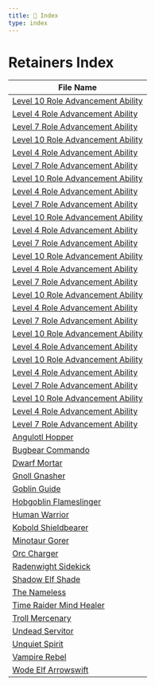```yaml
---
title: 📑 Index
type: index
---
```


# Retainers Index

| File Name                                                                                                                               |
| --------------------------------------------------------------------------------------------------------------------------------------- |
| [Level 10 Role Advancement Ability](../Role%20Advancement%20Abilities/Ambusher%20abilities/Level%2010%20Role%20Advancement%20Ability)   |
| [Level 4 Role Advancement Ability](../Role%20Advancement%20Abilities/Ambusher%20abilities/Level%204%20Role%20Advancement%20Ability)     |
| [Level 7 Role Advancement Ability](../Role%20Advancement%20Abilities/Ambusher%20abilities/Level%207%20Role%20Advancement%20Ability)     |
| [Level 10 Role Advancement Ability](../Role%20Advancement%20Abilities/Artillery%20abilities/Level%2010%20Role%20Advancement%20Ability)  |
| [Level 4 Role Advancement Ability](../Role%20Advancement%20Abilities/Artillery%20abilities/Level%204%20Role%20Advancement%20Ability)    |
| [Level 7 Role Advancement Ability](../Role%20Advancement%20Abilities/Artillery%20abilities/Level%207%20Role%20Advancement%20Ability)    |
| [Level 10 Role Advancement Ability](../Role%20Advancement%20Abilities/Brute%20abilities/Level%2010%20Role%20Advancement%20Ability)      |
| [Level 4 Role Advancement Ability](../Role%20Advancement%20Abilities/Brute%20abilities/Level%204%20Role%20Advancement%20Ability)        |
| [Level 7 Role Advancement Ability](../Role%20Advancement%20Abilities/Brute%20abilities/Level%207%20Role%20Advancement%20Ability)        |
| [Level 10 Role Advancement Ability](../Role%20Advancement%20Abilities/Controller%20abilities/Level%2010%20Role%20Advancement%20Ability) |
| [Level 4 Role Advancement Ability](../Role%20Advancement%20Abilities/Controller%20abilities/Level%204%20Role%20Advancement%20Ability)   |
| [Level 7 Role Advancement Ability](../Role%20Advancement%20Abilities/Controller%20abilities/Level%207%20Role%20Advancement%20Ability)   |
| [Level 10 Role Advancement Ability](../Role%20Advancement%20Abilities/Defender%20abilities/Level%2010%20Role%20Advancement%20Ability)   |
| [Level 4 Role Advancement Ability](../Role%20Advancement%20Abilities/Defender%20abilities/Level%204%20Role%20Advancement%20Ability)     |
| [Level 7 Role Advancement Ability](../Role%20Advancement%20Abilities/Defender%20abilities/Level%207%20Role%20Advancement%20Ability)     |
| [Level 10 Role Advancement Ability](../Role%20Advancement%20Abilities/Harrier%20abilities/Level%2010%20Role%20Advancement%20Ability)    |
| [Level 4 Role Advancement Ability](../Role%20Advancement%20Abilities/Harrier%20abilities/Level%204%20Role%20Advancement%20Ability)      |
| [Level 7 Role Advancement Ability](../Role%20Advancement%20Abilities/Harrier%20abilities/Level%207%20Role%20Advancement%20Ability)      |
| [Level 10 Role Advancement Ability](../Role%20Advancement%20Abilities/Hexer%20abilities/Level%2010%20Role%20Advancement%20Ability)      |
| [Level 4 Role Advancement Ability](../Role%20Advancement%20Abilities/Hexer%20abilities/Level%204%20Role%20Advancement%20Ability)        |
| [Level 10 Role Advancement Ability](../Role%20Advancement%20Abilities/Mount%20abilities/Level%2010%20Role%20Advancement%20Ability)      |
| [Level 4 Role Advancement Ability](../Role%20Advancement%20Abilities/Mount%20abilities/Level%204%20Role%20Advancement%20Ability)        |
| [Level 7 Role Advancement Ability](../Role%20Advancement%20Abilities/Mount%20abilities/Level%207%20Role%20Advancement%20Ability)        |
| [Level 10 Role Advancement Ability](../Role%20Advancement%20Abilities/Support%20abilities/Level%2010%20Role%20Advancement%20Ability)    |
| [Level 4 Role Advancement Ability](../Role%20Advancement%20Abilities/Support%20abilities/Level%204%20Role%20Advancement%20Ability)      |
| [Level 7 Role Advancement Ability](../Role%20Advancement%20Abilities/Support%20abilities/Level%207%20Role%20Advancement%20Ability)      |
| [Angulotl Hopper](../Statblocks/Angulotl%20Hopper)                                                                                      |
| [Bugbear Commando](../Statblocks/Bugbear%20Commando)                                                                                    |
| [Dwarf Mortar](../Statblocks/Dwarf%20Mortar)                                                                                            |
| [Gnoll Gnasher](../Statblocks/Gnoll%20Gnasher)                                                                                          |
| [Goblin Guide](../Statblocks/Goblin%20Guide)                                                                                            |
| [Hobgoblin Flameslinger](../Statblocks/Hobgoblin%20Flameslinger)                                                                        |
| [Human Warrior](../Statblocks/Human%20Warrior)                                                                                          |
| [Kobold Shieldbearer](../Statblocks/Kobold%20Shieldbearer)                                                                              |
| [Minotaur Gorer](../Statblocks/Minotaur%20Gorer)                                                                                        |
| [Orc Charger](../Statblocks/Orc%20Charger)                                                                                              |
| [Radenwight Sidekick](../Statblocks/Radenwight%20Sidekick)                                                                              |
| [Shadow Elf Shade](../Statblocks/Shadow%20Elf%20Shade)                                                                                  |
| [The Nameless](../Statblocks/The%20Nameless)                                                                                            |
| [Time Raider Mind Healer](../Statblocks/Time%20Raider%20Mind%20Healer)                                                                  |
| [Troll Mercenary](../Statblocks/Troll%20Mercenary)                                                                                      |
| [Undead Servitor](../Statblocks/Undead%20Servitor)                                                                                      |
| [Unquiet Spirit](../Statblocks/Unquiet%20Spirit)                                                                                        |
| [Vampire Rebel](../Statblocks/Vampire%20Rebel)                                                                                          |
| [Wode Elf Arrowswift](../Statblocks/Wode%20Elf%20Arrowswift)                                                                            |
